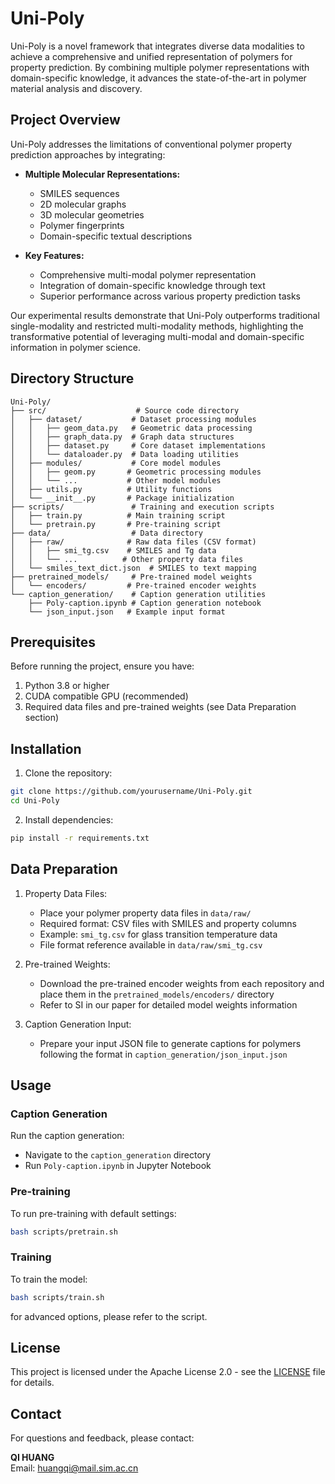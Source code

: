 # Uni-Poly

Uni-Poly is a novel framework that integrates diverse data modalities to achieve a comprehensive and unified representation of polymers for property prediction. By combining multiple polymer representations with domain-specific knowledge, it advances the state-of-the-art in polymer material analysis and discovery.

## Project Overview

Uni-Poly addresses the limitations of conventional polymer property prediction approaches by integrating:

- **Multiple Molecular Representations:**
  - SMILES sequences
  - 2D molecular graphs
  - 3D molecular geometries
  - Polymer fingerprints
  - Domain-specific textual descriptions

- **Key Features:**
  - Comprehensive multi-modal polymer representation
  - Integration of domain-specific knowledge through text
  - Superior performance across various property prediction tasks

Our experimental results demonstrate that Uni-Poly outperforms traditional single-modality and restricted multi-modality methods, highlighting the transformative potential of leveraging multi-modal and domain-specific information in polymer science.

## Directory Structure

```
Uni-Poly/
├── src/                    # Source code directory
│   ├── dataset/           # Dataset processing modules
│   │   ├── geom_data.py   # Geometric data processing
│   │   ├── graph_data.py  # Graph data structures
│   │   ├── dataset.py     # Core dataset implementations
│   │   └── dataloader.py  # Data loading utilities
│   ├── modules/           # Core model modules
│   │   ├── geom.py       # Geometric processing modules
│   │   └── ...           # Other model modules
│   ├── utils.py          # Utility functions
│   └── __init__.py       # Package initialization
├── scripts/               # Training and execution scripts
│   ├── train.py          # Main training script
│   └── pretrain.py       # Pre-training script
├── data/                  # Data directory
│   ├── raw/              # Raw data files (CSV format)
│   │   ├── smi_tg.csv    # SMILES and Tg data
│   │   └── ...          # Other property data files
│   └── smiles_text_dict.json  # SMILES to text mapping
├── pretrained_models/     # Pre-trained model weights
│   └── encoders/         # Pre-trained encoder weights
└── caption_generation/    # Caption generation utilities
    ├── Poly-caption.ipynb # Caption generation notebook
    └── json_input.json   # Example input format
```

## Prerequisites

Before running the project, ensure you have:

1. Python 3.8 or higher
2. CUDA compatible GPU (recommended)
3. Required data files and pre-trained weights (see Data Preparation section)

## Installation

1. Clone the repository:
```bash
git clone https://github.com/yourusername/Uni-Poly.git
cd Uni-Poly
```

2. Install dependencies:
```bash
pip install -r requirements.txt
```

## Data Preparation

1. Property Data Files:
   - Place your polymer property data files in `data/raw/`
   - Required format: CSV files with SMILES and property columns
   - Example: `smi_tg.csv` for glass transition temperature data
   - File format reference available in `data/raw/smi_tg.csv`

2. Pre-trained Weights:
   - Download the pre-trained encoder weights from each repository and place them in the `pretrained_models/encoders/` directory
   - Refer to SI in our paper for detailed model weights information

3. Caption Generation Input:
   - Prepare your input JSON file to generate captions for polymers following the format in `caption_generation/json_input.json`

## Usage

### Caption Generation

Run the caption generation:
   - Navigate to the `caption_generation` directory
   - Run `Poly-caption.ipynb` in Jupyter Notebook

### Pre-training

To run pre-training with default settings:
```bash
bash scripts/pretrain.sh
```

### Training

To train the model:
```bash
bash scripts/train.sh  
```
for advanced options, please refer to the script.

## License

This project is licensed under the Apache License 2.0 - see the [LICENSE](LICENSE) file for details.

## Contact

For questions and feedback, please contact:

**QI HUANG**  
Email: huangqi@mail.sim.ac.cn
